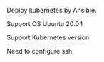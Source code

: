 Deploy kubernetes by Ansible.


Support OS
    Ubuntu 20.04

Support Kubernetes version

Need to configure ssh
